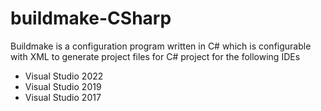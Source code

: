 # buildmake-CSharp

Buildmake is a configuration program written in C# which is configurable with XML to generate project files for C# project for the following IDEs

- Visual Studio 2022
- Visual Studio 2019
- Visual Studio 2017

